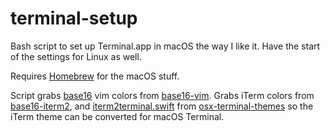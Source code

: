 # terminal-setup

Bash script to set up Terminal.app in macOS the way I like it. Have the start of the settings for Linux as well.

Requires [Homebrew](https://github.com/Homebrew) for the macOS stuff.

Script grabs [base16](http://chriskempson.com/projects/base16/) vim colors from [base16-vim](https://github.com/chriskempson/base16-vim). Grabs iTerm colors from [base16-iterm2](https://github.com/martinlindhe/base16-iterm2), and [iterm2terminal.swift](https://github.com/lysyi3m/osx-terminal-themes/blob/master/tools/iterm2terminal.swift) from [osx-terminal-themes](https://github.com/lysyi3m/osx-terminal-themes) so the iTerm theme can be converted for macOS Terminal.
